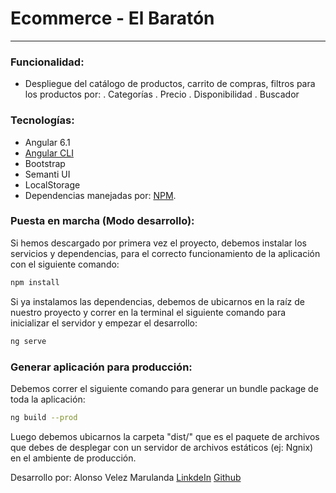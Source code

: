 Ecommerce - El Baratón
================
-------------------------------------------------------------------------------------------
### Funcionalidad:
- Despliegue del catálogo de productos, carrito de compras, filtros para los productos por:
. Categorías
. Precio
. Disponibilidad
. Buscador

### Tecnologías:
- Angular 6.1
- [Angular CLI](https://github.com/angular/angular-cli)
- Bootstrap
- Semanti UI
- LocalStorage
- Dependencias manejadas por: [NPM](https://www.npmjs.com/).

### Puesta en marcha (Modo desarrollo):
Si hemos descargado por primera vez el proyecto, debemos instalar los servicios y dependencias, para el correcto funcionamiento de la aplicación con el siguiente comando:
```bash
npm install
```

Si ya instalamos las dependencias, debemos de ubicarnos en la raíz de nuestro proyecto y correr en la terminal el siguiente comando para inicializar el servidor y empezar el desarrollo:

```bash
ng serve
```

### Generar aplicación para producción:
Debemos correr el siguiente comando para generar un bundle package de toda la aplicación:
```bash
ng build --prod
```
Luego debemos ubicarnos la carpeta "dist/" que es el paquete de archivos que debes de desplegar con un servidor de archivos estáticos (ej: Ngnix) en el ambiente de producción.


Desarrollo por: Alonso Velez Marulanda
[LinkdeIn](https://www.linkedin.com/in/alonso-velez-41a93514b/)
[Github](https://github.com/alonsovelez030)